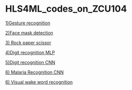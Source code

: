 # HLS4ML_codes_on_ZCU104
 
<a href="https://github.com/minecraftdixit/HLS4ML_codes_on_ZCU104/tree/main/code1
">1)Gesture recognition</a>

<a href="https://github.com/minecraftdixit/HLS4ML_codes_on_ZCU104/tree/main/code3
">2)Face mask detection</a>

<a href="https://github.com/minecraftdixit/HLS4ML_codes_on_ZCU104/tree/main/code4
">3) Rock paper scissor</a>


<a href="https://github.com/minecraftdixit/HLS4ML_codes_on_ZCU104/tree/main/code5
">4)Digit recognition MLP</a>


<a href="https://github.com/minecraftdixit/HLS4ML_codes_on_ZCU104/tree/main/digit_recog_cnn
">5)Digit recognition CNN</a>


<a href="https://github.com/minecraftdixit/HLS4ML_codes_on_ZCU104/tree/main/malaria_tf
">6) Malaria Recognition CNN  </a>

<a href="https://github.com/minecraftdixit/HLS4ML_codes_on_ZCU104/tree/main/vww
">6) Visual wake word recognition   </a>
